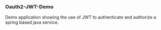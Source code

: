 ### Oauth2-JWT-Demo
Demo application showing the use of JWT to authenticate and authorize a spring based java service.